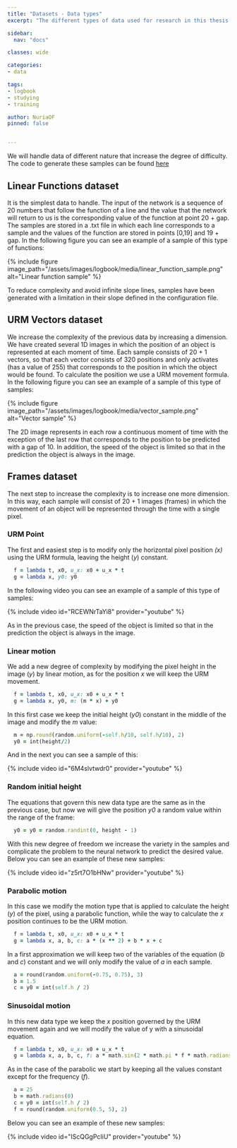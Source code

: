 ```yaml
---
title: "Datasets - Data types"
excerpt: "The different types of data used for research in this thesis."

sidebar:
  nav: "docs"

classes: wide

categories:
- data

tags:
- logbook
- studying
- training

author: NuriaOF
pinned: false


---
```


We will handle data of different nature that increase the degree of difficulty. The code to generate these samples can be found [here](https://github.com/RoboticsURJC-students/2017-tfm-nuria-oyaga/tree/master/Generator)

## Linear Functions dataset
It is the simplest data to handle. The input of the network is a sequence of 20 numbers that follow the function of a line and the value that the network will return to us is the corresponding value of the function at point 20 + gap.
The samples are stored in a .txt file in which each line corresponds to a sample and the values of the function are stored in points [0,19] and 19 + gap.
In the following figure you can see an example of a sample of this type of functions:

{% include figure image_path="/assets/images/logbook/media/linear_function_sample.png" alt="Linear function sample" %}

To reduce complexity and avoid infinite slope lines, samples have been generated with a limitation in their slope defined in the configuration file.

## URM Vectors dataset
We increase the complexity of the previous data by increasing a dimension. We have created several 1D images in which the position of an object is represented at each moment of time. Each sample consists of 20 + 1 vectors, so that each vector consists of 320 positions and only activates (has a value of 255) that corresponds to the position in which the object would be found. To calculate the position we use a URM movement formula.
In the following figure you can see an example of a sample of this type of samples:

{% include figure image_path="/assets/images/logbook/media/vector_sample.png" alt="Vector sample" %}

The 2D image represents in each row a continuous moment of time with the exception of the last row that corresponds to the position to be predicted with a gap of 10. In addition, the speed of the object is limited so that in the prediction the object is always in the image.


## Frames dataset
The next step to increase the complexity is to increase one more dimension. In this way, each sample will consist of 20 + 1 images (frames) in which the movement of an object will be represented through the time with a single pixel.

### URM Point 
The first and easiest step is to modify only the horizontal pixel position *(x)* using the URM formula, leaving the height (*y*) constant.

```ruby
  f = lambda t, x0, u_x: x0 + u_x * t
  g = lambda x, y0: y0
```

In the following video you can see an example of a sample of this type of samples:

{% include video id="RCEWNrTaYi8" provider="youtube" %}

As in the previous case, the speed of the object is limited so that in the prediction the object is always in the image.

### Linear motion
We add a new degree of complexity by modifying the pixel height in the image (*y*) by linear motion, as for the position *x* we will keep the URM movement.

```ruby
  f = lambda t, x0, u_x: x0 + u_x * t
  g = lambda x, y0, m: (m * x) + y0
```

In this first case we keep the initial height (*y0*) constant in the middle of the image and modify the *m* value:

```ruby
  m = np.round(random.uniform(-self.h/10, self.h/10), 2)
  y0 = int(height/2)
```

And in the next you can see a sample of this:

{% include video id="6M4slvtwdr0" provider="youtube" %}

### Random initial height
The equations that govern this new data type are the same as in the previous case, but now we will give the position *y0* a random value within the range of the frame:

```ruby
  y0 = y0 = random.randint(0, height - 1)
```

With this new degree of freedom we increase the variety in the samples and complicate the problem to the neural network to predict the desired value. Below you can see an example of these new samples:

{% include video id="z5rt7O1bHNw" provider="youtube" %}

### Parabolic motion
In this case we modify the motion type that is applied to calculate the height (*y*) of the pixel, using a parabolic function, while the way to calculate the *x* position continues to be the URM motion.

```ruby
  f = lambda t, x0, u_x: x0 + u_x * t
  g = lambda x, a, b, c: a * (x ** 2) + b * x + c
```

In a first approximation we will keep two of the variables of the equation (*b* and *c*) constant and we will only modify the value of *a* in each sample.

```ruby
  a = round(random.uniform(-0.75, 0.75), 3)
  b = 1.5
  c = y0 = int(self.h / 2)
```

### Sinusoidal motion
In this new data type we keep the *x* position governed by the URM movement again and we will modify the value of y with a sinusoidal equation.

```ruby
  f = lambda t, x0, u_x: x0 + u_x * t
  g = lambda x, a, b, c, f: a * math.sin(2 * math.pi * f * math.radians(x) + b) + c
```

As in the case of the parabolic we start by keeping all the values constant except for the frequency (*f*).

```ruby
  a = 25
  b = math.radians(0)
  c = y0 = int(self.h / 2)
  f = round(random.uniform(0.5, 5), 2)
```

Below you can see an example of these new samples:

{% include video id="IScQGgPcIiU" provider="youtube" %}

